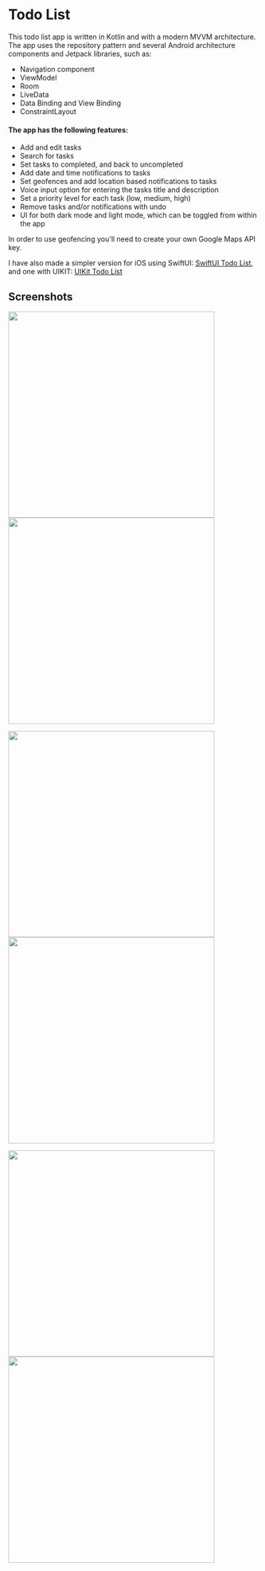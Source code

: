 # Todo List

This todo list app is written in Kotlin and with a modern MVVM architecture. The app uses the repository pattern and several Android architecture components and Jetpack libraries, such as:

- Navigation component
- ViewModel
- Room
- LiveData
- Data Binding and View Binding
- ConstraintLayout

#### The app has the following features:

- Add and edit tasks
- Search for tasks
- Set tasks to completed, and back to uncompleted
- Add date and time notifications to tasks
- Set geofences and add location based notifications to tasks
- Voice input option for entering the tasks title and description
- Set a priority level for each task (low, medium, high)
- Remove tasks and/or notifications with undo
- UI for both dark mode and light mode, which can be toggled from within the app

In order to use geofencing you'll need to create your own Google Maps API key.

I have also made a simpler version for iOS using SwiftUI: [SwiftUI Todo List](https://github.com/fredrik9000/TodoList_SwiftUI), and one with UIKIT: [UIKit Todo List](https://github.com/fredrik9000/TodoList_iOS)

## Screenshots

<p float="left">
  <img src="https://user-images.githubusercontent.com/13121494/90531682-a642af00-e176-11ea-9665-065a9d0464f9.png" width="414" />
  <img src="https://user-images.githubusercontent.com/13121494/90531685-a773dc00-e176-11ea-85bd-3eb4820ce805.png" width="414" /> 
</p>

<p float="left">
  <img src="https://user-images.githubusercontent.com/13121494/90531688-a773dc00-e176-11ea-9cec-a157a187b856.png" width="414" />
  <img src="https://user-images.githubusercontent.com/13121494/90531684-a6db4580-e176-11ea-9d12-85e241acfdf9.png" width="414" />
</p>

<p float="left">
  <img src="https://user-images.githubusercontent.com/13121494/90531687-a773dc00-e176-11ea-83a1-16b903a1dc55.png" width="414" /> 
  <img src="https://user-images.githubusercontent.com/13121494/90531689-a80c7280-e176-11ea-8921-edb96f635a79.png" width="414" />
</p>

